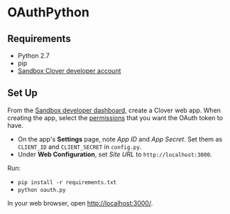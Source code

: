 # OAuthPython

## Requirements

* Python 2.7
* pip
* [Sandbox Clover developer account](https://sandbox.dev.clover.com/developers)

## Set Up

From the [Sandbox developer dashboard](https://sandbox.dev.clover.com/developers), create a Clover web app. When creating the app, select the [permissions](https://docs.clover.com/clover-platform/docs/permissions) that you want the OAuth token to have.

* On the app's **Settings** page, note _App ID_ and _App Secret_. Set them as `CLIENT_ID` and `CLIENT_SECRET` in `config.py`.
* Under **Web Configuration**, set _Site URL_ to `http://localhost:3000`.

Run:
* `pip install -r requirements.txt`
* `python oauth.py`

In your web browser, open [http://localhost:3000/](http://localhost:3000/).
